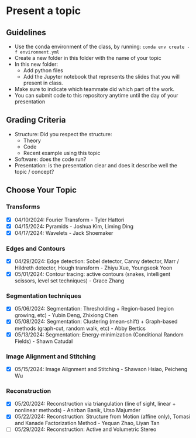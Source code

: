 # Present a topic

## Guidelines

- Use the conda environment of the class, by running: `conda env create -f environment.yml`
- Create a new folder in this folder with the name of your topic
- In this new folder:
  - Add python files
  - Add the Jupyter notebook that represents the slides that you will present in class.
- Make sure to indicate which teammate did which part of the work.
- You can submit code to this repository anytime until the day of your presentation

## Grading Criteria

- Structure: Did you respect the structure:
  - Theory
  - Code
  - Recent example using this topic
- Software: does the code run?
- Presentation: is the presentation clear and does it describe well the topic / concept?

## Choose Your Topic

### Transforms
- [X] 04/10/2024: Fourier Transform - Tyler Hattori
- [X] 04/15/2024: Pyramids - Joshua Kim, Liming Ding
- [X] 04/17/2024: Wavelets - Jack Shoemaker

### Edges and Contours
- [X] 04/29/2024: Edge detection: Sobel detector, Canny detector, Marr / Hildreth detector, Hough transform - Zhiyu Xue, Youngseok Yoon
- [X] 05/01/2024: Contour tracing: active contours (snakes, intelligent scissors, level set techniques) - Grace Zhang

### Segmentation techniques
- [X] 05/06/2024: Segmentation: Thresholding + Region-based (region growing, etc) - Yubin Deng, Zhixiong Chen
- [X] 05/08/2024: Segmentation: Clustering (mean-shift) + Graph-based methods (graph-cut, random walk, etc) - Abby Bertics
- [X] 05/13/2024: Segmentation: Energy-minimization (Conditional Random Fields) - Shawn Catudal

### Image Alignment and Stitching
- [X] 05/15/2024: Image Alignment and Stitching - Shawson Hsiao, Peicheng Wu

### Reconstruction
- [X] 05/20/2024: Reconstruction via triangulation (line of sight, linear + nonlinear methods) - Anirban Banik, Utso Majumder
- [X] 05/22/2024: Reconstruction: Structure from Motion (affine only), Tomasi and Kanade Factorization Method - Yequan Zhao, Liyan Tan
- [ ] 05/29/2024: Reconstruction: Active and Volumetric Stereo
